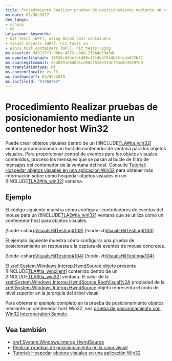 ```yaml
---
title: Procedimiento Realizar pruebas de posicionamiento mediante un contenedor host Win32
ms.date: 03/30/2017
dev_langs:
- csharp
- vb
helpviewer_keywords:
- hit tests [WPF], using Win32 host containers
- visual objects [WPF], hit tests on
- Win32 host containers [WPF], hit tests using
ms.assetid: 9491f7f3-d8ba-4573-a888-2f064d1349dc
ms.openlocfilehash: 19526c064efefd80c17fdb4f544b65fcda872bf7
ms.sourcegitcommit: 0c48191d6d641ce88d7510e319cf38c0e35697d0
ms.translationtype: MT
ms.contentlocale: es-ES
ms.lasthandoff: 03/05/2019
ms.locfileid: "57360763"
---
```

# <a name="how-to-hit-test-using-a-win32-host-container"></a>Procedimiento Realizar pruebas de posicionamiento mediante un contenedor host Win32
Puede crear objetos visuales dentro de un [!INCLUDE[TLA#tla_win32](../../../../includes/tlasharptla-win32-md.md)] ventana proporcionando un host de contenedor de ventana para los objetos visuales. Para proporcionar control de eventos para los objetos visuales contenidos, proceso los mensajes que se pasan al bucle de filtro de mensajes del contenedor de la ventana del host. Consulte [Tutorial: Hospedar objetos visuales en una aplicación Win32](tutorial-hosting-visual-objects-in-a-win32-application.md) para obtener más información sobre cómo hospedar objetos visuales en un [!INCLUDE[TLA2#tla_win32](../../../../includes/tla2sharptla-win32-md.md)] ventana.  
  
## <a name="example"></a>Ejemplo  
 El código siguiente muestra cómo configurar controladores de eventos del mouse para un [!INCLUDE[TLA2#tla_win32](../../../../includes/tla2sharptla-win32-md.md)] ventana que se utiliza como un contenedor host para objetos visuales.  
  
 [!code-csharp[VisualsHitTesting#103](~/samples/snippets/csharp/VS_Snippets_Wpf/VisualsHitTesting/CSharp/MyWindow.cs#103)]
 [!code-vb[VisualsHitTesting#103](~/samples/snippets/visualbasic/VS_Snippets_Wpf/VisualsHitTesting/VisualBasic/MyWindow.vb#103)]  
  
 El ejemplo siguiente muestra cómo configurar una prueba de posicionamiento en respuesta a la captura de eventos de mouse concretos.  
  
 [!code-csharp[VisualsHitTesting#104](~/samples/snippets/csharp/VS_Snippets_Wpf/VisualsHitTesting/CSharp/MyCircle.cs#104)]
 [!code-vb[VisualsHitTesting#104](~/samples/snippets/visualbasic/VS_Snippets_Wpf/VisualsHitTesting/VisualBasic/MyCircle.vb#104)]  
  
 El <xref:System.Windows.Interop.HwndSource> objeto presenta [!INCLUDE[TLA#tla_winclient](../../../../includes/tlasharptla-winclient-md.md)] contenido dentro de un [!INCLUDE[TLA#tla_win32](../../../../includes/tlasharptla-win32-md.md)] ventana. El valor de la <xref:System.Windows.Interop.HwndSource.RootVisual%2A> propiedad de la <xref:System.Windows.Interop.HwndSource> objeto representa el nodo de nivel superior en la jerarquía del árbol visual.  
  
 Para obtener el ejemplo completo en la prueba de posicionamiento objetos mediante un contenedor host Win32, vea [prueba de posicionamiento con Win32 Interoperation Sample](https://go.microsoft.com/fwlink/?LinkID=159995).  
  
## <a name="see-also"></a>Vea también
- <xref:System.Windows.Interop.HwndSource>
- [Realizar pruebas de posicionamiento en la capa visual](hit-testing-in-the-visual-layer.md)
- [Tutorial: Hospedar objetos visuales en una aplicación Win32](tutorial-hosting-visual-objects-in-a-win32-application.md)
